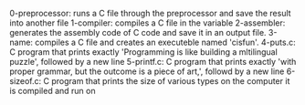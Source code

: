 0-preprocessor: runs a C file through the preprocessor and save the result into another file
1-compiler: compiles a C file in the variable 
2-assembler: generates the assembly code of C code and save it in an output file.
3-name: compiles a C file and creates an executeble named 'cisfun'.
4-puts.c: C program that prints exactly 'Programming is like building a mltilingual puzzle', followed by a new line
5-printf.c: C program that prints exactly 'with proper grammar, but the outcome is a piece of art,', followd by a new line
6-sizeof.c: C program that prints the size of various types on the computer it is compiled and run on
